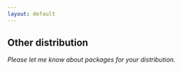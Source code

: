 ```yaml
---
layout: default
---
```


## Other distribution
_Please let me know about packages for your distribution._
